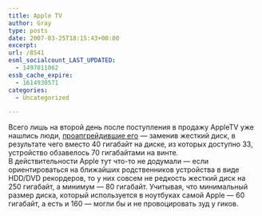 ```yaml
---
title: Apple TV
author: Gray
type: posts
date: 2007-03-25T18:15:43+00:00
excerpt:
url: /8541
esml_socialcount_LAST_UPDATED:
  - 1497011062
essb_cache_expire:
  - 1614930571
categories:
  - Uncategorized

---
```








Всего лишь на второй день после поступления в продажу AppleTV уже нашлись люди, <a href="http://www.engadget.com/2007/03/23/how-to-upgrade-the-drive-in-your-apple-tv/" target="_blank">проапгрейдившие его</a> &#8212; заменив жесткий диск, в результате чего вместо 40 гигабайт на диске, из которых доступно 33, устройство обзавелось 70 гигабайтами на винте.  
В действительности Apple тут что-то не додумали &#8212; если ориентироваться на ближайших родственников устройства в виде HDD/DVD рекордеров, то у них совсем не редкость жесткий диск на 250 гигабайт, а минимум &#8212; 80 гигабайт. Учитывая, что минимальный размер диска, который используется в ноутбуках самой Apple &#8212; 60 гигабайт, а есть и 160 &#8212; могли бы и не провоцировать зуд у гиков.